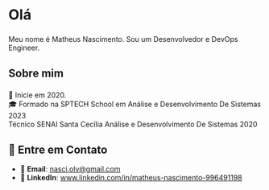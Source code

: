 <h1 align="left">Olá</h1>

###

<p align="left">Meu nome é Matheus Nascimento. Sou um Desenvolvedor e DevOps Engineer.</p>

###

<h2 align="left">Sobre mim</h2>

###

<p align="left">🏁  Inicie em 2020.<br>🎓 Formado na SPTECH School em Análise e Desenvolvimento De Sistemas 2023<br> Técnico SENAI Santa Cecília Análise e Desenvolvimento De Sistemas 2020<br><p align="left">

###

<h2 align="left">📨 Entre em Contato</h2>

- 📧 **Email**: nasci.olv@gmail.com
- 💼 **LinkedIn**: www.linkedin.com/in/matheus-nascimento-996491198
